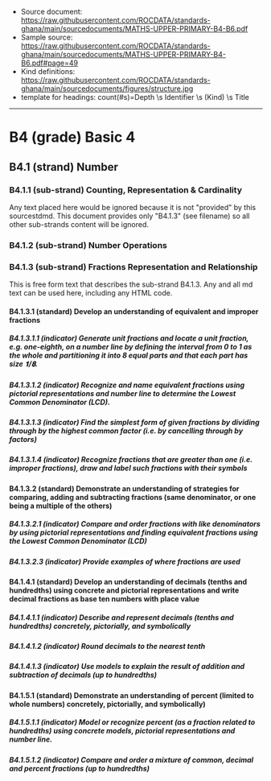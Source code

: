- Source document: https://raw.githubusercontent.com/ROCDATA/standards-ghana/main/sourcedocuments/MATHS-UPPER-PRIMARY-B4-B6.pdf
- Sample source: https://raw.githubusercontent.com/ROCDATA/standards-ghana/main/sourcedocuments/MATHS-UPPER-PRIMARY-B4-B6.pdf#page=49
- Kind definitions: https://raw.githubusercontent.com/ROCDATA/standards-ghana/main/sourcedocuments/figures/structure.jpg
- template for headings: count(#s)=Depth \s Identifier \s (Kind) \s Title

---

# B4 (grade) Basic 4


## B4.1 (strand) Number

### B4.1.1 (sub-strand) Counting, Representation & Cardinality

Any text placed here would be ignored because it is not "provided" by this sourcestdmd.
This document provides only "B4.1.3" (see filename) so all other sub-strands content will be ignored.

### B4.1.2 (sub-strand) Number Operations


### B4.1.3 (sub-strand) Fractions Representation and Relationship
This is free form text that describes the sub-strand B4.1.3. Any and all md text
can be used here, including any HTML code.

#### B4.1.3.1 (standard) Develop an understanding of equivalent and improper fractions
##### B4.1.3.1.1 (indicator) Generate unit fractions and locate a unit fraction, e.g. one-eighth, on a number line by defining the interval from 0 to 1 as the whole and partitioning it into 8 equal parts and that each part has size 𝟏/𝟖.
##### B4.1.3.1.2 (indicator) Recognize and name equivalent fractions using pictorial representations and number line to determine the Lowest Common Denominator (LCD).
##### B4.1.3.1.3 (indicator) Find the simplest form of given fractions by dividing through by the highest common factor (i.e. by cancelling through by factors)
##### B4.1.3.1.4 (indicator) Recognize fractions that are greater than one (i.e. improper fractions), draw and label such fractions with their symbols

#### B4.1.3.2 (standard) Demonstrate an understanding of strategies for comparing, adding and subtracting fractions (same denominator, or one being a multiple of the others)
##### B4.1.3.2.1 (indicator) Compare and order fractions with like denominators by using pictorial representations and finding equivalent fractions using the Lowest Common Denominator (LCD)
##### B4.1.3.2.3 (indicator) Provide examples of where fractions are used

#### B4.1.4.1 (standard) Develop an understanding of decimals (tenths and hundredths) using concrete and pictorial representations and write decimal fractions as base ten numbers with place value
##### B4.1.4.1.1 (indicator) Describe and represent decimals (tenths and hundredths) concretely, pictorially, and symbolically
##### B4.1.4.1.2 (indicator) Round decimals to the nearest tenth
##### B4.1.4.1.3 (indicator) Use models to explain the result of addition and subtraction of decimals (up to hundredths)

#### B4.1.5.1 (standard) Demonstrate an understanding of percent (limited to whole numbers) concretely, pictorially, and symbolically)
##### B4.1.5.1.1 (indicator) Model or recognize percent (as a fraction related to hundredths) using concrete models, pictorial representations and number line.
##### B4.1.5.1.2 (indicator) Compare and order a mixture of common, decimal and percent fractions (up to hundredths)



